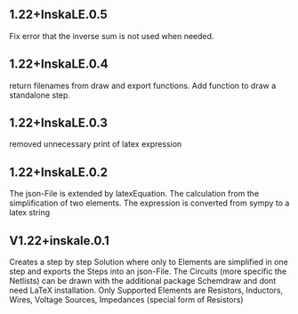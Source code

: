 ## 1.22+InskaLE.0.5
Fix error that the inverse sum is not used when needed.

## 1.22+InskaLE.0.4
return filenames from draw and export functions. Add function to draw a standalone step.

## 1.22+InskaLE.0.3
removed unnecessary print of latex expression

## 1.22+InskaLE.0.2
The json-File is extended by latexEquation. The calculation from the simplification of two
elements. The expression is converted from sympy to a latex string

## V1.22+inskale.0.1
Creates a step by step Solution where only to Elements are simplified
in one step and exports the Steps into an json-File. The Circuits
(more specific the Netlists) can be drawn with the additional package
Schemdraw and dont need LaTeX installation. Only Supported Elements are
Resistors, Inductors, Wires, Voltage Sources, Impedances (special form of Resistors)